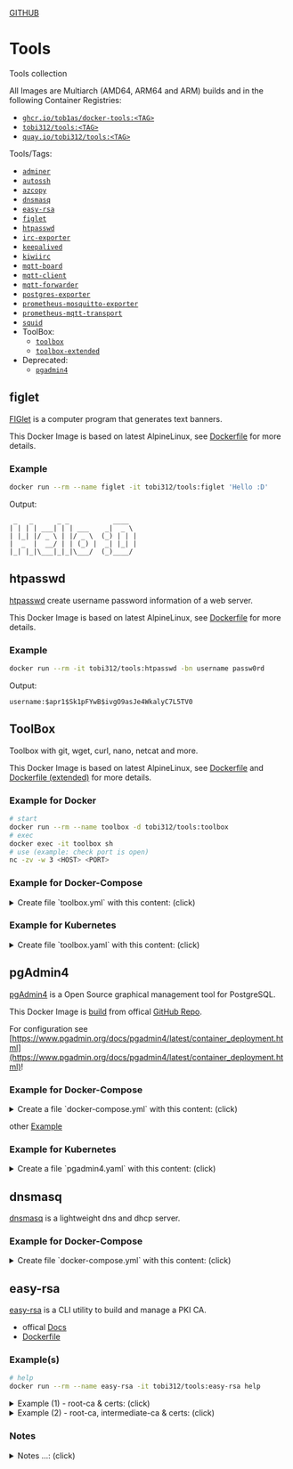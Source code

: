 [GITHUB](https://github.com/Tob1as/docker-tools)  
  
# Tools

Tools collection

All Images are Multiarch (AMD64, ARM64 and ARM) builds and in the following Container Registries:
* [`ghcr.io/tob1as/docker-tools:<TAG>`](https://github.com/Tob1as/docker-tools/pkgs/container/tools)
* [`tobi312/tools:<TAG>`](https://hub.docker.com/r/tobi312/tools)
* [`quay.io/tobi312/tools:<TAG>`](https://quay.io/repository/tobi312/tools)

Tools/Tags:
* [`adminer`](https://github.com/Tob1as/docker-kubernetes-collection/blob/master/examples_docker-compose/adminer.yml)
* [`autossh`](#)
* [`azcopy`](#)
* [`dnsmasq`](#dnsmasq)
* [`easy-rsa`](#easy-rsa)
* [`figlet`](#figlet)
* [`htpasswd`](#htpasswd)
* [`irc-exporter`](#)
* [`keepalived`](#)
* [`kiwiirc`](#)
* [`mqtt-board`](https://github.com/Tob1as/docker-kubernetes-collection/blob/master/examples_docker-compose/mqtt-board.yml)
* [`mqtt-client`](https://github.com/Tob1as/docker-kubernetes-collection/blob/master/examples_docker-compose/mqtt-client.yml)
* [`mqtt-forwarder`](#)
* [`postgres-exporter`](#)
* [`prometheus-mosquitto-exporter`](#)
* [`prometheus-mqtt-transport`](#)
* [`squid`](#)
* ToolBox:
  * [`toolbox`](#toolbox)
  * [`toolbox-extended`](#toolbox)
* Deprecated:
  * [`pgadmin4`](#pgadmin4)

## figlet 

[FIGlet](http://www.figlet.org/) is a computer program that generates text banners.

This Docker Image is based on latest AlpineLinux, see [Dockerfile](https://github.com/Tob1as/docker-tools/blob/main/figlet.multiarch.alpine.Dockerfile) for more details.

### Example
```sh
docker run --rm --name figlet -it tobi312/tools:figlet 'Hello :D'
```
Output:
```
 _   _      _ _           ____
| | | | ___| | | ___    _|  _ \
| |_| |/ _ \ | |/ _ \  (_) | | |
|  _  |  __/ | | (_) |  _| |_| |
|_| |_|\___|_|_|\___/  (_)____/

```

## htpasswd

[htpasswd](https://httpd.apache.org/docs/2.4/programs/htpasswd.html) create username password information of a web server.

This Docker Image is based on latest AlpineLinux, see [Dockerfile](https://github.com/Tob1as/docker-tools/blob/main/htpasswd.multiarch.alpine.Dockerfile) for more details.

### Example
```sh
docker run --rm -it tobi312/tools:htpasswd -bn username passw0rd
```
Output:
```
username:$apr1$Sk1pFYwB$ivgO9asJe4WkalyC7L5TV0
```


## ToolBox

Toolbox with git, wget, curl, nano, netcat and more.

This Docker Image is based on latest AlpineLinux, see [Dockerfile](https://github.com/Tob1as/docker-tools/blob/main/toolbox.multiarch.alpine.Dockerfile) and [Dockerfile (extended)](https://github.com/Tob1as/docker-tools/blob/main/toolbox_extended.multiarch.alpine.Dockerfile) for more details.

### Example for Docker
```sh
# start
docker run --rm --name toolbox -d tobi312/tools:toolbox
# exec
docker exec -it toolbox sh
# use (example: check port is open)
nc -zv -w 3 <HOST> <PORT>
```

### Example for Docker-Compose

<details>
<summary>Create file `toolbox.yml` with this content: (click)</summary>
<p>

```yml
version: '2.4'
services:

  toolbox:
    image: tobi312/tools:toolbox
    #image: tobi312/tools:toolbox-extended
    container_name: toolbox
    restart: unless-stopped
    #user: "1000:1000"  # format: "${UID}:${GID}"
    #entrypoint: [ "/bin/sh", "-c", "--" ]
    #command: [ "while true; do sleep 60; done;" ] 
```
and then:
```sh
# start
docker-compose -f toolbox.yml up -d
# exec (you can use sh or bash)
docker-compose -f toolbox.yml exec toolbox sh
# or
docker exec -it toolbox sh
# use (example: check port is open)
nc -zv -w 3 <HOST> <PORT>
```

</p>
</details>

### Example for Kubernetes

<details>
<summary>Create file `toolbox.yaml` with this content: (click)</summary>
<p>

```yaml
apiVersion: v1
kind: Pod
metadata:
  name: toolbox
  namespace: default
spec:
  containers:
  - name: toolbox
    image: tobi312/tools:toolbox
    resources:
      requests:
        memory: "128Mi"
        cpu: "0.1"
      limits:
        memory: "512Mi"
        cpu: "0.5"
```
and then:
```sh
# start
kubectl apply -f toolbox.yaml
# exec
kubectl exec -it pod/toolbox -- sh
# use (example: check port is open)
nc -zv -w 3 <HOST> <PORT>
```
  
Or [example](https://github.com/Tob1as/docker-kubernetes-collection/blob/master/examples_k8s/toolbox.yaml) for Deployment.

</p>
</details>

## pgAdmin4

[pgAdmin4](https://www.pgadmin.org/) is a Open Source graphical management tool for PostgreSQL.

This Docker Image is [build](https://github.com/Tob1as/docker-tools/blob/main/.github/workflows/build_docker_images-pgadmin4.yaml) from offical [GitHub Repo](https://github.com/pgadmin-org/pgadmin4).

For configuration see [https://www.pgadmin.org/docs/pgadmin4/latest/container_deployment.html](https://www.pgadmin.org/docs/pgadmin4/latest/container_deployment.html)!

### Example for Docker-Compose

<details>
<summary>Create a file `docker-compose.yml` with this content:  (click)</summary>
<p>

```yaml
version: "2.4"
services:

  pgadmin4:
    image: tobi312/pgadmin4:latest
    container_name: pgadmin4
    volumes:
      - ./pgadmin:/var/lib/pgadmin
    environment:
      - PGADMIN_DEFAULT_EMAIL=admin@email.local
      - PGADMIN_DEFAULT_PASSWORD=passw0rd
      - PGADMIN_LISTEN_PORT=5050
      - SCRIPT_NAME=/pgadmin
      # INFO: use PGADMIN_CONFIG_ prefix for any variable name from config.py
      - PGADMIN_CONFIG_LOGIN_BANNER='Multiarch pgAdmin4 :-)'
      - PGADMIN_CONFIG_CONSOLE_LOG_LEVEL=10
    restart: unless-stopped
    ports:
      - 5050:5050
    healthcheck:
      test:  wget --quiet --tries=1 --spider --no-check-certificate http://localhost:5050/pgadmin/misc/ping || exit 1
      start_period: 30s
      interval: 60s
      timeout: 5s
      retries: 5
```

URL: `http://HOSTNAME:5050/pgadmin`  

</p>
</details>
  
other [Example](https://github.com/Tob1as/docker-kubernetes-collection/blob/master/examples_docker-compose/pgadmin.yml)

### Example for Kubernetes 

<details>
<summary>Create a file `pgadmin4.yaml` with this content: (click)</summary>
<p>

```yaml
apiVersion: v1
kind: ConfigMap
metadata:
  name: pgadmin4-env-config
  namespace: default
  labels:
    app: pgadmin4
data:
  PGADMIN_LISTEN_PORT: "5050"
  SCRIPT_NAME: "/pgadmin"
  # INFO: use PGADMIN_CONFIG_ prefix for any variable name from config.py
  PGADMIN_CONFIG_LOGIN_BANNER: "\"Multiarch pgAdmin4 :-)\""
  PGADMIN_CONFIG_CONSOLE_LOG_LEVEL: "10"
---
# secret - variable in base64: "echo -n 'value' | base64"
apiVersion: v1
kind: Secret
metadata:
  name: pgadmin4-env-secret
  namespace: default
  labels:
    app: pgadmin4
data:
  PGADMIN_DEFAULT_EMAIL: YWRtaW5AZW1haWwubG9jYWw=  # admin@email.local
  PGADMIN_DEFAULT_PASSWORD: cGFzc3cwcmQ=           # passw0rd
---
apiVersion: apps/v1
kind: Deployment
metadata:
  name: pgadmin4
  namespace: default
spec:
  replicas: 1
  strategy:
    type: Recreate
  selector:
    matchLabels:
      app: pgadmin4
  template:
    metadata:
      labels:
        app: pgadmin4
    spec:
      containers:
        - name: pgadmin4
          image: tobi312/pgadmin4:latest # dpage/pgadmin4:latest
          imagePullPolicy: Always
          envFrom:
          - configMapRef:
              name: pgadmin4-env-config
          - secretRef:
              name: pgadmin4-env-secret
          ports:
            - containerPort: 5050
          resources:
            requests:
              memory: "128Mi"
              cpu: "0.1"
            limits:
              memory: "512Mi"
              cpu: "0.5"
          volumeMounts:
            - mountPath: /var/lib/pgadmin
              name: pgadmin-data
      initContainers:
        - name: volume-mount-chmod
          image: busybox
          command: ["sh", "-c", "mkdir -p /var/lib/pgadmin; chmod 777 /var/lib/pgadmin; exit"]
          volumeMounts:
            - mountPath: /var/lib/pgadmin
              name: pgadmin-data
          resources:
            requests:
              memory: "64Mi"
              cpu: "0.1"
            limits:
              memory: "256Mi"
              cpu: "0.5"
      restartPolicy: Always
      volumes:
        - name: pgadmin-data
          emptyDir: {}
---
apiVersion: v1
kind: Service
metadata:
  name: pgadmin4
  namespace: default
spec:
  ports:
    - name: pgadmin4
      protocol: TCP
      port: 5050
      targetPort: 5050
  selector:
    app: pgadmin4
---

apiVersion: networking.k8s.io/v1
kind: Ingress
metadata:
  name: pgadmin4
  namespace: default
  annotations:
    kubernetes.io/ingress.class: nginx
    nginx.ingress.kubernetes.io/ssl-redirect: "false"
    #cert-manager.io/cluster-issuer: ingress-tls-secret
    #cert-manager.io/acme-challenge-type: http01
spec:
  #tls:
  #- hosts:
  #  - tools.example.com
  #  secretName: ingress-tls-secret
  rules:
  - host: tools.example.com
    http:
      paths:
      - path: /pgadmin
        pathType: ImplementationSpecific
        backend:
          service:
            name: pgadmin4
            port:
              #name: pgadmin4
              number: 5050

```

URL: `http://HOSTNAME:5050/pgadmin`

</p>
</details>

## dnsmasq

[dnsmasq](https://thekelleys.org.uk/dnsmasq/doc.html) is a lightweight dns and dhcp server.

### Example for Docker-Compose

<details>
<summary>Create file `docker-compose.yml` with this content: (click)</summary>
<p>

```yaml
version: "2.4"
services:

  dnsmasq:
    image: tobi312/tools:dnsmasq
    container_name: dnsmasq
    restart: unless-stopped
    ports:
      - 53:53/tcp # DNS
      - 53:53/udp # DNS
      - 67:67/udp # DHCP Server
      #- 68:68/udp # DHCP Client
      #- 69:69/udp # TFTP
    volumes:
      - ./dnsmasq/:/etc/dnsmasq.d/:rw  # add your config files in this folder
    #network_mode: host
    cap_add:
      - 'NET_ADMIN'
```
</p>
</details>

## easy-rsa

[easy-rsa](https://github.com/OpenVPN/easy-rsa) is a CLI utility to build and manage a PKI CA.

* offical [Docs](https://easy-rsa.readthedocs.io)
* [Dockerfile](https://github.com/Tob1as/docker-tools/blob/main/easy-rsa.multiarch.alpine.Dockerfile)

### Example(s)

```sh
# help
docker run --rm --name easy-rsa -it tobi312/tools:easy-rsa help
```

<details>
<summary>Example (1) - root-ca & certs:  (click)</summary>
<p>

```sh
# Preparation
mkdir ~/data_easyrsa
# IMPORANT: Execute all Command from this/next Folder !!
cd ~/data_easyrsa

# root-ca
# init pki
docker run --rm --name easy-rsa -v ${PWD}:/easyrsa:rw -it tobi312/tools:easy-rsa init-pki
# download "vars"-File
curl -sL https://github.com/OpenVPN/easy-rsa/raw/master/easyrsa3/vars.example -o ./pki/vars
# now EDIT "vars"-File in ./pki
# and then build ca:
docker run --rm --name easy-rsa -v ${PWD}:/easyrsa:rw -it tobi312/tools:easy-rsa build-ca

# Server Cert (repeat this steps for other domains)
# create server cert request
docker run --rm --name easy-rsa -v ${PWD}:/easyrsa:rw -it tobi312/tools:easy-rsa --subject-alt-name="DNS:example.com,DNS:*.example.com,IP:192.168.1.100" gen-req example-com nopass
# sign server cert
docker run --rm --name easy-rsa -v ${PWD}:/easyrsa:rw -it tobi312/tools:easy-rsa sign-req server example-com
# check cert
openssl verify -verbose -CAfile ${PWD}/pki/ca.crt ${PWD}/pki/issued/example-com.crt
openssl x509 -noout -text -in ${PWD}/pki/issued/example-com.crt
```
</p>
</details>


<details>
<summary>Example (2) - root-ca, intermediate-ca & certs:  (click)</summary>
<p>

**Preparation**:
```sh
mkdir ~/data_easyrsa
# IMPORANT: Execute all Command from this/next Folder !!
cd ~/data_easyrsa
```

**root-ca**:
```sh
# init pki (need "soft" to write in mounted volume subpath "/easyrsa/root-ca" instead "/easyrsa/pki")
docker run --rm --name easy-rsa -e EASYRSA_PKI="/easyrsa/root-ca" -v ${PWD}/root-ca/:/easyrsa/root-ca:rw -it tobi312/tools:easy-rsa init-pki soft
# ASK: Confirm removal: yes

# download "vars"-File
curl -sL https://github.com/OpenVPN/easy-rsa/raw/master/easyrsa3/vars.example -o ${PWD}/root-ca/vars
# now EDIT "vars"-File in ./root-ca
# and then build ca:
docker run --rm --name easy-rsa -e EASYRSA_PKI="/easyrsa/root-ca" -v ${PWD}/root-ca/:/easyrsa/root-ca:rw -it tobi312/tools:easy-rsa build-ca
# ASK: Enter New CA Key Passphrase:
# ASK: Common Name (eg: your user, host, or server name) [Easy-RSA CA]: My Organization CA

# check/show content of root-ca "ca.crt" file
openssl x509 -noout -text -in ${PWD}/root-ca/ca.crt
```


**intermediate-ca** = subca:
```sh
# init pki (need "soft" to write in mounted volume subpath "/easyrsa/intermediate-ca" instead "/easyrsa/pki")
docker run --rm --name easy-rsa -e EASYRSA_PKI="/easyrsa/intermediate-ca" -v ${PWD}/intermediate-ca/:/easyrsa/intermediate-ca:rw -it tobi312/tools:easy-rsa init-pki soft
# ASK: Confirm removal: yes

# download "vars"-File
curl -sL https://github.com/OpenVPN/easy-rsa/raw/master/easyrsa3/vars.example -o ${PWD}/intermediate-ca/vars
# now EDIT "vars"-File in ./intermediate-ca
# and then build subca:
docker run --rm --name easy-rsa -e EASYRSA_PKI="/easyrsa/intermediate-ca" -v ${PWD}/intermediate-ca/:/easyrsa/intermediate-ca:rw -it tobi312/tools:easy-rsa build-ca subca
# ASK: Enter New CA Key Passphrase:
# ASK: Common Name (eg: your user, host, or server name) [Easy-RSA CA]: My Organization Sub-CA

# import subca in ca (Note: switch to root-ca):
docker run --rm --name easy-rsa -e EASYRSA_PKI="/easyrsa/root-ca" -v ${PWD}/root-ca/:/easyrsa/root-ca:rw -v ${PWD}/intermediate-ca/:/easyrsa/intermediate-ca:rw -it tobi312/tools:easy-rsa import-req /easyrsa/intermediate-ca/reqs/ca.req intermediate-ca

# sign subca with ca (Note: switch to root-ca)
docker run --rm --name easy-rsa -e EASYRSA_PKI="/easyrsa/root-ca" -v ${PWD}/root-ca/:/easyrsa/root-ca:rw -it tobi312/tools:easy-rsa sign-req ca intermediate-ca
# ASK: Confirm request details: yes
# ASK: Enter pass phrase for /easyrsa/root-ca/private/ca.key:

# copy sign subca from root-ca to intermediate-ca folder
docker run --rm --name easy-rsa --entrypoint="" -v ${PWD}/root-ca/:/easyrsa/root-ca:rw -v ${PWD}/intermediate-ca/:/easyrsa/intermediate-ca:rw -it tobi312/tools:easy-rsa cp /easyrsa/root-ca/issued/intermediate-ca.crt /easyrsa/intermediate-ca/ca.crt
# or
cp ${PWD}/root-ca/issued/intermediate-ca.crt ${PWD}/intermediate-ca/ca.crt

# verify subca from ca
openssl verify -verbose -CAfile ${PWD}/root-ca/ca.crt ${PWD}/intermediate-ca/ca.crt
# check/show content of intermediate-ca "ca.crt" file
openssl x509 -noout -text -in ${PWD}/intermediate-ca/ca.crt


# copy subca and ca in one file called fullca.crt
cat ${PWD}/intermediate-ca/ca.crt ${PWD}/root-ca/ca.crt > ${PWD}/fullca.crt
```

**Server Cert** ... for Domain example.com:
```sh
# create server cert request
docker run --rm --name easy-rsa -e EASYRSA_PKI="/easyrsa/intermediate-ca" -v ${PWD}/intermediate-ca/:/easyrsa/intermediate-ca:rw -it tobi312/tools:easy-rsa --subject-alt-name="DNS:example.com,DNS:*.example.com,IP:192.168.1.100" gen-req example-com nopass
# ASK: Common Name (eg: your user, host, or server name) [example-com]:example.com

# sign server cert
docker run --rm --name easy-rsa -e EASYRSA_PKI="/easyrsa/intermediate-ca" -v ${PWD}/intermediate-ca/:/easyrsa/intermediate-ca:rw -it tobi312/tools:easy-rsa sign-req server example-com
# ASK: Confirm request details: yes
# ASK: Enter pass phrase for /easyrsa/intermediate-ca/private/ca.key:

# verify cert from subca and ca
openssl verify -verbose -CAfile ${PWD}/fullca.crt ${PWD}/intermediate-ca/issued/example-com.crt
# check/show content of cert file
openssl x509 -noout -text -in ${PWD}/intermediate-ca/issued/example-com.crt

# repeat this steps for other domains
```

</p>
</details>

### Notes

<details>
<summary>Notes ...:  (click)</summary>
<p>

* instead `-e EASYRSA_PKI="/easyrsa/root-ca"` you can use in command `--pki-dir=/easyrsa/root-ca`
* Backup: execute `tar cvpzf backup_easyrsa_$(date '+%Y%m%d-%H%M').tar.gz .` in `data_easyrsa`-Folder!
* `docker run --rm --name easy-rsa --entrypoint="" -it tobi312/tools:easy-rsa bash`
* linux: copy ca-certs into  `/usr/local/share/ca-certificates/` and execute `dpkg-reconfigure -f noninteractive ca-certificates`
* crlDistributionPoints: https://github.com/OpenVPN/easy-rsa/issues/71 & https://github.com/OpenVPN/easy-rsa/issues/472 & https://github.com/OpenVPN/easy-rsa/pull/15 & "/usr/share/easy-rsa/x509-types/COMMON
* more help: https://github.com/OpenVPN/easy-rsa/issues/190#issuecomment-6786936427 & https://documentation.abas.cloud/en/abas-installer/Zertifikate_en/index.html

</p>
</details>
